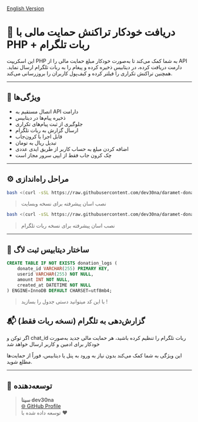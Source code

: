 <p align="left">
  <a href="README.en.md">English Version</a>
</p>

# 💸 دریافت خودکار تراکنش حمایت مالی با PHP + ربات تلگرام

این اسکریپت PHP به شما کمک می‌کند تا به‌صورت خودکار مبلغ حمایت مالی را از API دارمت دریافت کرده، در دیتابیس ذخیره کرده و پیغام را به ربات تلگرام ارسال نماید. همچنین تراکنش تکراری را فیلتر کرده و کیف‌پول کاربران را بروزرسانی می‌کند.

---

## 🎯 ویژگی‌ها

- اتصال مستقیم به API دارامت
- ذخیره پیام‌ها در دیتابیس
- جلوگیری از ثبت پیام‌های تکراری
- ارسال گزارش به ربات تلگرام
- قابل اجرا با کرون‌جاب
- تبدیل ریال به تومان
- اضافه کردن مبلغ به حساب کاربر از طریق ایدی عددی
- چک کرون جاب فقط از ایپی سرور مجاز است

---

## ⚙️ مراحل راه‌اندازی

```bash
bash <(curl -sSL https://raw.githubusercontent.com/dev30na/daramet-donation-sync/main/install-web.sh)
```
> نصب اسان پیشرفته برای نسخه وبسایت

```bash
bash <(curl -sSL https://raw.githubusercontent.com/dev30na/daramet-donation-sync/main/install-bot.sh)
```
> نصب اسان پیشرفته برای نسخه ربات تلگرام

---

## 🧱 ساختار دیتابیس ثبت لاگ

```sql
CREATE TABLE IF NOT EXISTS donation_logs (
    donate_id VARCHAR(255) PRIMARY KEY,
    userid VARCHAR(255) NOT NULL,
    amount INT NOT NULL,
    created_at DATETIME NOT NULL
) ENGINE=InnoDB DEFAULT CHARSET=utf8mb4;
```
> با این کد میتوانید دستی جدول را بسازید !

## 📬 گزارش‌دهی به تلگرام (نسخه ربات فقط)

اگر توکن و chat_id ربات تلگرام را تنظیم کرده باشید، هر حمایت مالی جدید به‌صورت خودکار برای ادمین و کاربر ارسال خواهد شد

این ویژگی به شما کمک می‌کند بدون نیاز به ورود به پنل یا دیتابیس، فوراً از حمایت‌ها مطلع شوید.

---

## 👤 توسعه‌دهنده

> **سینا dev30na**  
[🌐 GitHub Profile](https://github.com/dev30na)  
 توسعه‌ داده شده با ❤️


